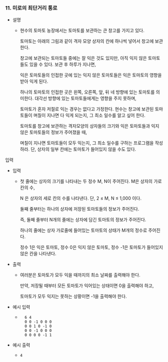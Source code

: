 ### 11. 미로의 최단거리 통로

- 설명
   - 현수의 토마토 농장에서는 토마토를 보관하는 큰 창고를 가지고 있다.

     토마토는 아래의 그림과 같이 격자 모양 상자의 칸에 하나씩 넣어서 창고에 보관한다.
     
     창고에 보관되는 토마토들 중에는 잘 익은 것도 있지만, 아직 익지 않은 토마토들도 있을 수 있다. 보관 후 하루가 지나면,

     익은 토마토들의 인접한 곳에 있는 익지 않은 토마토들은 익은 토마토의 영향을 받아 익게 된다.
    
     하나의 토마토의 인접한 곳은 왼쪽, 오른쪽, 앞, 뒤 네 방향에 있는 토마토를 의미한다. 대각선 방향에 있는 토마토들에게는 영향을 주지 못하며,
    
     토마토가 혼자 저절로 익는 경우는 없다고 가정한다. 현수는 창고에 보관된 토마토들이 며칠이 지나면 다 익게 되는지, 그 최소 일수를 알고 싶어 한다.
    
     토마토를 창고에 보관하는 격자모양의 상자들의 크기와 익은 토마토들과 익지 않은 토마토들의 정보가 주어졌을 때,
    
     며칠이 지나면 토마토들이 모두 익는지, 그 최소 일수를 구하는 프로그램을 작성하라. 단, 상자의 일부 칸에는 토마토가 들어있지 않을 수도 있다.


입력

- 입력
    - 첫 줄에는 상자의 크기를 나타내는 두 정수 M, N이 주어진다. M은 상자의 가로 칸의 수,

      N 은 상자의 세로 칸의 수를 나타낸다. 단, 2 ≤ M, N ≤ 1,000 이다.
    
      둘째 줄부터는 하나의 상자에 저장된 토마토들의 정보가 주어진다.
    
      즉, 둘째 줄부터 N개의 줄에는 상자에 담긴 토마토의 정보가 주어진다.
    
      하나의 줄에는 상자 가로줄에 들어있는 토마토의 상태가 M개의 정수로 주어진다.
    
      정수 1은 익은 토마토, 정수 0은 익지 않은 토마토, 정수 -1은 토마토가 들어있지 않은 칸을 나타낸다.


- 출력
    - 여러분은 토마토가 모두 익을 때까지의 최소 날짜를 출력해야 한다.

      만약, 저장될 때부터 모든 토마토가 익어있는 상태이면 0을 출력해야 하고,

      토마토가 모두 익지는 못하는 상황이면 -1을 출력해야 한다.
    

- 예시 입력
    - ```
        6 4
        0 0 -1 0 0 0
        0 0 1 0 -1 0
        0 0 -1 0 0 0
        0 0 0 0 -1 1
      ```
    
- 예시 출력
    - ```
      4
      ```